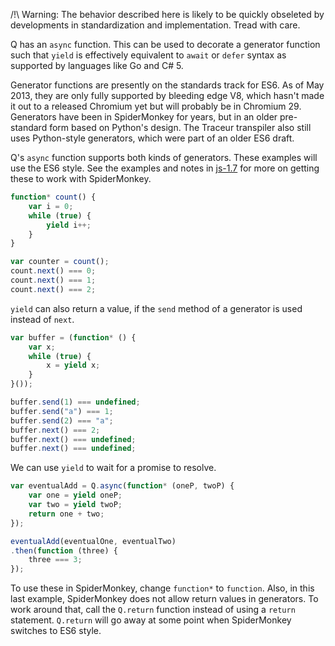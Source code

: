 /!\ Warning: The behavior described here is likely to be quickly
obseleted by developments in standardization and implementation.  Tread
with care.

Q has an ``async`` function.  This can be used to
decorate a generator function such that ``yield`` is
effectively equivalent to ``await`` or ``defer`` syntax as
supported by languages like Go and C# 5.

Generator functions are presently on the standards track for ES6.  As of
May 2013, they are only fully supported by bleeding edge V8, which
hasn't made it out to a released Chromium yet but will probably be in
Chromium 29.  Generators have been in SpiderMonkey for years, but in an
older pre-standard form based on Python's design.  The Traceur
transpiler also still uses Python-style generators, which were part of
an older ES6 draft.

Q's ``async`` function supports both kinds of generators.  These
examples will use the ES6 style.  See the examples and notes in
[js-1.7](js-1.7/) for more on getting these to work with SpiderMonkey.

```js
function* count() {
    var i = 0;
    while (true) {
        yield i++;
    }
}

var counter = count();
count.next() === 0;
count.next() === 1;
count.next() === 2;
```

``yield`` can also return a value, if the ``send`` method of
a generator is used instead of ``next``.

```js
var buffer = (function* () {
    var x;
    while (true) {
        x = yield x;
    }
}());

buffer.send(1) === undefined;
buffer.send("a") === 1;
buffer.send(2) === "a";
buffer.next() === 2;
buffer.next() === undefined;
buffer.next() === undefined;
```

We can use ``yield`` to wait for a promise to resolve.

```js
var eventualAdd = Q.async(function* (oneP, twoP) {
    var one = yield oneP;
    var two = yield twoP;
    return one + two;
});

eventualAdd(eventualOne, eventualTwo)
.then(function (three) {
    three === 3;
});
```

To use these in SpiderMonkey, change ``function*`` to ``function``.
Also, in this last example, SpiderMonkey does not allow return values in
generators.  To work around that, call the ``Q.return`` function instead
of using a ``return`` statement.  ``Q.return`` will go away at some
point when SpiderMonkey switches to ES6 style.
